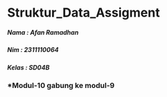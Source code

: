 # Struktur_Data_Assigment

##### Nama  : Afan Ramadhan
##### Nim   : 2311110064
##### Kelas : SD04B

### *Modul-10 gabung ke modul-9
